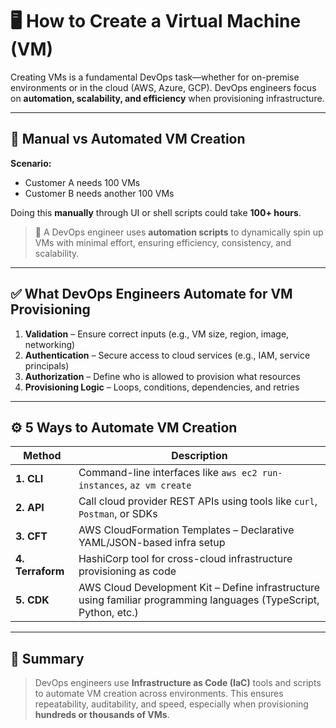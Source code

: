 # 🖥️ How to Create a Virtual Machine (VM)

Creating VMs is a fundamental DevOps task—whether for on-premise environments or in the cloud (AWS, Azure, GCP). DevOps engineers focus on **automation, scalability, and efficiency** when provisioning infrastructure.

---

## 🔧 Manual vs Automated VM Creation

**Scenario:**  
- Customer A needs 100 VMs  
- Customer B needs another 100 VMs  

Doing this **manually** through UI or shell scripts could take **100+ hours**.

> 🚀 A DevOps engineer uses **automation scripts** to dynamically spin up VMs with minimal effort, ensuring efficiency, consistency, and scalability.

---

## ✅ What DevOps Engineers Automate for VM Provisioning

1. **Validation** – Ensure correct inputs (e.g., VM size, region, image, networking)
2. **Authentication** – Secure access to cloud services (e.g., IAM, service principals)
3. **Authorization** – Define who is allowed to provision what resources
4. **Provisioning Logic** – Loops, conditions, dependencies, and retries

---

## ⚙️ 5 Ways to Automate VM Creation

| Method       | Description |
|--------------|-------------|
| **1. CLI**   | Command-line interfaces like `aws ec2 run-instances`, `az vm create` |
| **2. API**   | Call cloud provider REST APIs using tools like `curl`, `Postman`, or SDKs |
| **3. CFT**   | AWS CloudFormation Templates – Declarative YAML/JSON-based infra setup |
| **4. Terraform** | HashiCorp tool for cross-cloud infrastructure provisioning as code |
| **5. CDK**   | AWS Cloud Development Kit – Define infrastructure using familiar programming languages (TypeScript, Python, etc.) |

---

## 🧠 Summary

> DevOps engineers use **Infrastructure as Code (IaC)** tools and scripts to automate VM creation across environments. This ensures repeatability, auditability, and speed, especially when provisioning **hundreds or thousands of VMs**.